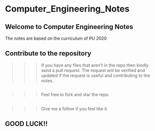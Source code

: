 # Computer_Engineering_Notes
## Welcome to Computer Engineering Notes  
The notes are based on the curriculum of PU 2020  
## Contribute to the repository   
>>>If you have any files that aren't in the repo then kindly send a pull request. The request wiil be verified and updated if the request is useful and contributing to the notes.   
##
>>>Feel free to fork and star the repo.   
##
>>>Give me a follow if you feel like it.   
##  
## GOOD LUCK!!
